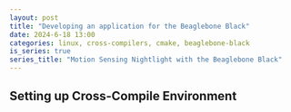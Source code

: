 ```yaml
---
layout: post
title: "Developing an application for the Beaglebone Black"
date: 2024-6-18 13:00
categories: linux, cross-compilers, cmake, beaglebone-black
is_series: true
series_title: "Motion Sensing Nightlight with the Beaglebone Black"
---
```


## Setting up Cross-Compile Environment
